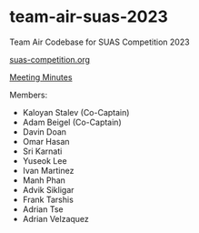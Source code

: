 # team-air-suas-2023

Team Air Codebase for SUAS Competition 2023

[suas-competition.org](https://suas-competition.org)

[Meeting Minutes](https://docs.google.com/document/d/1w2nxDkcBAtyaN2umOFIQxoO1LrwXvmBhOMTTkAQED-s/edit?usp=sharing)

Members:
- Kaloyan Stalev (Co-Captain)
- Adam Beigel (Co-Captain)
- Davin Doan
- Omar Hasan
- Sri Karnati
- Yuseok Lee
- Ivan Martinez
- Manh Phan
- Advik Sikligar
- Frank Tarshis
- Adrian Tse
- Adrian Velzaquez

